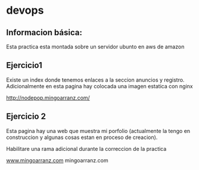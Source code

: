 
# devops

## Informacion básica:

Esta practica esta montada sobre un servidor ubunto en aws de amazon

## Ejercicio1

Existe un index donde tenemos enlaces a la seccion anuncios y registro. Adicionalmente en esta pagina hay colocada una imagen estatica con nginx

http://nodepop.mingoarranz.com/

## Ejercicio 2 

Esta pagina hay una web que muestra mi porfolio (actualmente la tengo en construccion y algunas cosas estan en proceso de creacion).

Habilitare una rama adicional durante la correccion de la practica

www.mingoarranz.com
mingoarranz.com
